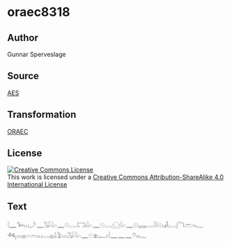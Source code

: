 # oraec8318

## Author

Gunnar Sperveslage

## Source

[AES](https://github.com/simondschweitzer/aes)

## Transformation

[ORAEC](https://oraec.github.io/)

## License

<a rel="license" href="http://creativecommons.org/licenses/by-sa/4.0/"><img alt="Creative Commons License" style="border-width:0" src="https://i.creativecommons.org/l/by-sa/4.0/88x31.png" /></a><br />This work is licensed under a <a rel="license" href="http://creativecommons.org/licenses/by-sa/4.0/">Creative Commons Attribution-ShareAlike 4.0 International License</a>

## Text

𓇋𓈖𓅨𓏥𓌳𓈖𓅮𓇋𓏏𓈖𓇳𓐛𓉐𓏤𓇋𓏏𓈖𓇳𓐛𓈌𓇋𓏏𓈖𓇳𓈘𓂋𓇋𓇋𓇳𓏤𓀻𓐙𓊤𓆓𓂧𓆑<br>
𓆈𓏥𓐍𓏏𓏛𓏥𓂋𓐍𓏙𓅱𓏥𓅮𓇋𓏏𓈖𓇳𓁷𓏤𓂝𓇋𓈖𓈖𓈖𓄣𓏤𓆑<br>
